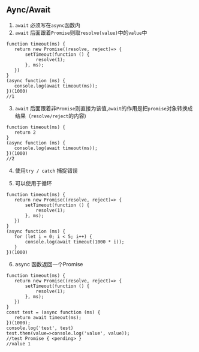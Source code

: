 ## Aync/Await


1. `await` 必须写在`async`函数内
2. `await` 后面跟着`Promise`则取`resolve(value)`中的`value`中

 ```
 function timeout(ms) {
    return new Promise((resolve, reject)=> {
        setTimeout(function () {
            resolve(1);
        }, ms);
    })
}
(async function (ms) {
    console.log(await timeout(ms));
})(1000)
//1
 ```
3. `await` 后面跟着非`Promise`则直接为该值,`await`的作用是把`promise`对象转换成结果（`resolve/reject`的内容)

 ```
 function timeout(ms) {
    return 2
}
(async function (ms) {
    console.log(await timeout(ms));
})(1000)
//2
 ```
4. 使用`try / catch` 捕捉错误

5. 可以使用于循环

 ```
 function timeout(ms) {
    return new Promise((resolve, reject)=> {
        setTimeout(function () {
            resolve(1);
        }, ms);
    })
}
(async function (ms) {
    for (let i = 0; i < 5; i++) {
        console.log(await timeout(1000 * i));
    }
})(1000)
 ```

6. async 函数返回一个Promise

 ```
function timeout(ms) {
    return new Promise((resolve, reject)=> {
        setTimeout(function () {
            resolve(1);
        }, ms);
    })
}
const test = (async function (ms) {
    return await timeout(ms);
})(1000);
console.log('test', test)
test.then(value=>console.log('value', value));
//test Promise { <pending> }
//value 1
```
